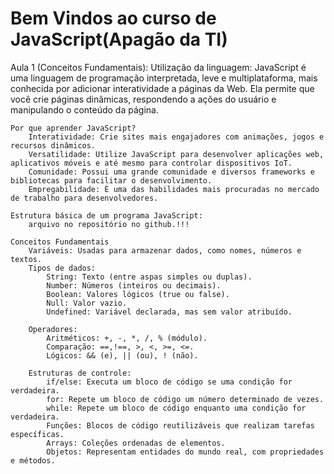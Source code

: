 Bem Vindos ao curso de JavaScript(Apagão da TI)
=====================================
Aula 1 (Conceitos Fundamentais):
    Utilização da linguagem:
        JavaScript é uma linguagem de programação interpretada, leve e multiplataforma, mais conhecida por adicionar interatividade a páginas da Web. Ela permite que você crie páginas dinâmicas, respondendo a ações do usuário e manipulando o conteúdo da página.

    Por que aprender JavaScript?
        Interatividade: Crie sites mais engajadores com animações, jogos e recursos dinâmicos.
        Versatilidade: Utilize JavaScript para desenvolver aplicações web, aplicativos móveis e até mesmo para controlar dispositivos IoT.
        Comunidade: Possui uma grande comunidade e diversos frameworks e bibliotecas para facilitar o desenvolvimento.
        Empregabilidade: É uma das habilidades mais procuradas no mercado de trabalho para desenvolvedores.

    Estrutura básica de um programa JavaScript:
        arquivo no repositório no github.!!!

    Conceitos Fundamentais
        Variáveis: Usadas para armazenar dados, como nomes, números e textos.
        Tipos de dados:
            String: Texto (entre aspas simples ou duplas).
            Number: Números (inteiros ou decimais).
            Boolean: Valores lógicos (true ou false).
            Null: Valor vazio.
            Undefined: Variável declarada, mas sem valor atribuído.

        Operadores:
            Aritméticos: +, -, *, /, % (módulo).
            Comparação: ==,!==, >, <, >=, <=.
            Lógicos: && (e), || (ou), ! (não).

        Estruturas de controle:
            if/else: Executa um bloco de código se uma condição for verdadeira.
            for: Repete um bloco de código um número determinado de vezes.
            while: Repete um bloco de código enquanto uma condição for verdadeira.
            Funções: Blocos de código reutilizáveis que realizam tarefas específicas.
            Arrays: Coleções ordenadas de elementos.
            Objetos: Representam entidades do mundo real, com propriedades e métodos.